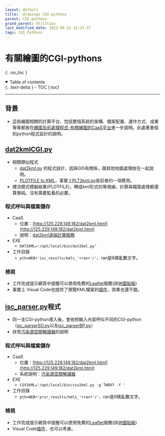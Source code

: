 ```yaml
---
layout: default
title:  drawings CGI-pythons
parent: CGI-pythons
grand_parent: Utilities
last_modified_date: 2022-06-11 21:21:57
tags: CGI_Pythons
---
```

# 有關繪圖的CGI-pythons
{: .no_toc }

<details open markdown="block">
  <summary>
    Table of contents
  </summary>
  {: .text-delta }
- TOC
{:toc}
</details>

---

## 背景
- 這些繪圖相關的計算平台、包括整個系統的架構、檔案配置、運作方式、成果等等都放在[繪圖及前處理程式-有關繪圖的CaaS平台](https://sinotec2.github.io/Focus-on-Air-Quality/utilities/Graphics/)進一步說明。此處著重個別python程式設計的說明。

## [dat2kmlCGI.py](https://github.com/sinotec2/CGI_Pythons/blob/main/drawings/dat2kml/dat2kmlCGI.py)
- 相關類似程式
  - [dat2kml.py](https://sinotec2.github.io/Focus-on-Air-Quality/utilities/GIS/wr_kml/#dat2kml) 的程式設計，因與GIS有關係，跟其他地圖處理放在一起說明。
  - [PLOTFILE to KML](https://sinotec2.github.io/Focus-on-Air-Quality/PlumeModels/OU_pathways/PLT2kml/)，事實上[PLT2kml.py](https://github.com/sinotec2/Focus-on-Air-Quality/blob/main/PlumeModels/OU_pathways/PLT2kml.py)是前者的一項應用。
- 煙流模式模擬結果(PLOTFILE)，轉成kml形式的等值線。計算與檔案處理都還算單純。沒有需要監看的必要。
### 程式呼叫與檔案儲存
- CaaS
  - 位置：[http://125.229.149.182/dat2kml.html](http://125.229.149.182/dat2kml.html)
  - 說明：[dat2kml遠端計算服務](https://sinotec2.github.io/Focus-on-Air-Quality/utilities/Graphics/CaaS/dat2kmlCGI/)
- EXE
  - `DAT2KML='/opt/local/bin/dat2kml.py'`
- 工作目錄
  - `pth=WEB+'isc_results/kmls_'+ran+'/'`、ran是6碼亂數文字。
### 檢視
- 工作完成提示網頁中提醒可以使用免費的[Leaflet](http://125.229.149.182/Leaflet/docs/index.html)服務(詳[地圖貼板](https://sinotec2.github.io/Focus-on-Air-Quality/utilities/GIS/digitizer/#地圖貼板))
- 事實上 Visual Code也提供了預覽KML檔案的[插件](https://marketplace.visualstudio.com/items?itemName=jumpinjackie.vscode-map-preview)，效果也還不錯。

## [isc_parser.py](https://github.com/sinotec2/CGI_Pythons/blob/main/drawings/isc_parser/isc_parser.py)程式
- 同一支CGI-python導入後，會依照輸入內容呼叫不同的CGI-python（[isc_parserSO.py](https://github.com/sinotec2/CGI_Pythons/blob/main/drawings/isc_parser/isc_parserSO.py)以及[isc_parserBP.py](https://github.com/sinotec2/CGI_Pythons/blob/main/isc/isc_parserBP.py)）
- 詳見[污染源空間解讀器](https://sinotec2.github.io/Focus-on-Air-Quality/PlumeModels/SO_pathways/iscParser/)的說明
### 程式呼叫與檔案儲存
- CaaS
  - 位置：[http://125.229.149.182/dat2kml.html](http://125.229.149.182/dat2kml.html)
  - 系統說明：[污染源空間解讀器](https://sinotec2.github.io/Focus-on-Air-Quality/PlumeModels/SO_pathways/iscParser/)
- EXE
  - `CSV2KML='/opt/local/bin/csv2kml.py -g TWD97 -f '`
- 工作目錄
  - `pth=WEB+'prsr_results/kmls_'+ran+'/'`、ran是6碼亂數文字。
### 檢視
- 工作完成提示網頁中提醒可以使用免費的[Leaflet](http://125.229.149.182/Leaflet/docs/index.html)服務(詳[地圖貼板](https://sinotec2.github.io/Focus-on-Air-Quality/utilities/GIS/digitizer/#地圖貼板))
- Visual Code[插件](https://marketplace.visualstudio.com/items?itemName=jumpinjackie.vscode-map-preview)，也可以考慮。
